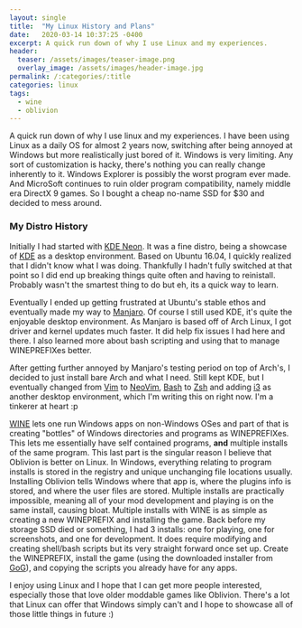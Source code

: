 ```yaml
---
layout: single
title:  "My Linux History and Plans"
date:   2020-03-14 10:37:25 -0400
excerpt: A quick run down of why I use Linux and my experiences.
header: 
  teaser: /assets/images/teaser-image.png
  overlay_image: /assets/images/header-image.jpg
permalink: /:categories/:title
categories: linux
tags:
  - wine
  - oblivion
---
```

A quick run down of why I use linux and my experiences.
I have been using Linux as a daily OS for almost 2 years now, switching after being annoyed at Windows but more realistically just bored of it.
Windows is very limiting. Any sort of customization is hacky, there's nothing you can really change inherently to it.
Windows Explorer is possibly the worst program ever made. And MicroSoft continues to ruin older program compatibility,
namely middle era DirectX 9 games. So I bought a cheap no-name SSD for $30 and decided to mess around.

<h3>My Distro History</h3>

Initially I had started with [KDE Neon][kde-neon]. It was a fine distro, being a showcase of [KDE][kde] as a desktop environment.
Based on Ubuntu 16.04, I quickly realized that I didn't know what I was doing. Thankfully I hadn't fully switched at that point so I did end up breaking things quite often and having to reinistall.
Probably wasn't the smartest thing to do but eh, its a quick way to learn.


Eventually I ended up getting frustrated at Ubuntu's stable ethos and eventually made my way to [Manjaro][manjaro].
Of course I still used KDE, it's quite the enjoyable desktop environment. As Manjaro is based off of Arch Linux, I got driver and kernel updates much faster.
It did help fix issues I had here and there. I also learned more about bash scripting and using that to manage WINEPREFIXes better. 

After getting further annoyed by Manjaro's testing period on top of Arch's, I decided to just install bare Arch and what I need. 
Still kept KDE, but I eventually changed from [Vim][vim] to [NeoVim][neovim], [Bash][bash] to [Zsh][zsh] and adding [i3][i3] as another desktop environment, which I'm writing this on right now.
I'm a tinkerer at heart :p

[WINE][wine] lets one run Windows apps on non-Windows OSes and part of that is creating "bottles" of Windows directories and programs as WINEPREFIXes.
This lets me essentially have self contained programs, <b>and</b> multiple installs of the same program. This last part is the singular reason I believe that Oblivion is better on Linux.
In Windows, everything relating to program installs is stored in the registry and unique unchanging file locations usually.
Installing Oblivion tells Windows where that app is, where the plugins info is stored, and where the user files are stored.
Multiple installs are practically impossible, meaning all of your mod development and playing is on the same install, causing bloat.
Multiple installs with WINE is as simple as creating a new WINEPREFIX and installing the game.
Back before my storage SSD died or something, I had 3 installs: one for playing, one for screenshots, and one for development.
It does require modifying and creating shell/bash scripts but its very straight forward once set up.
Create the WINEPREFIX, install the game (using the downloaded installer from [GoG][obl-gog]), and copying the scripts you already have for any apps. 

I enjoy using Linux and I hope that I can get more people interested, especially those that love older moddable games like Oblivion. 
There's a lot that Linux can offer that Windows simply can't and I hope to showcase all of those little things in future :)


[kde-neon]:	https://neon.kde.org/
[manjaro]:	https://manjaro.org/
[wine]:		https://www.winehq.org/
[obl-gog]:	https://www.gog.com/game/elder_scrolls_iv_oblivion_game_of_the_year_edition_deluxe_the
[vim]:		https://www.vim.org/
[neovim]:	https://neovim.io/
[bash]:		https://www.gnu.org/software/bash/
[zsh]:		https://www.zsh.org/
[kde]:		https://kde.org/
[i3]:		https://i3wm.org/
